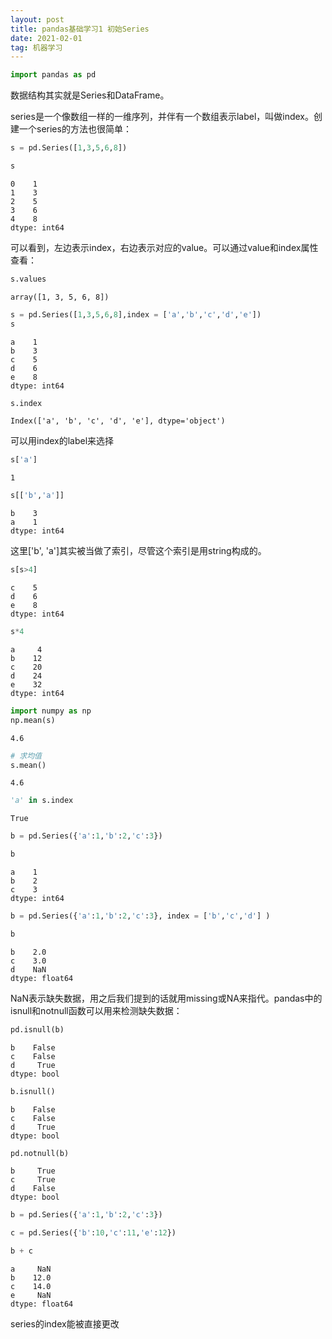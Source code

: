 ```yaml
---
layout: post
title: pandas基础学习1 初始Series
date: 2021-02-01
tag: 机器学习
---
```


```python
import pandas as pd
```

数据结构其实就是Series和DataFrame。

series是一个像数组一样的一维序列，并伴有一个数组表示label，叫做index。创建一个series的方法也很简单：


```python
s = pd.Series([1,3,5,6,8])
```


```python
s
```




    0    1
    1    3
    2    5
    3    6
    4    8
    dtype: int64



可以看到，左边表示index，右边表示对应的value。可以通过value和index属性查看：


```python
s.values
```




    array([1, 3, 5, 6, 8])




```python
s = pd.Series([1,3,5,6,8],index = ['a','b','c','d','e'])
s
```




    a    1
    b    3
    c    5
    d    6
    e    8
    dtype: int64




```python
s.index
```




    Index(['a', 'b', 'c', 'd', 'e'], dtype='object')



可以用index的label来选择


```python
s['a']
```




    1




```python
s[['b','a']]
```




    b    3
    a    1
    dtype: int64



这里['b', 'a']其实被当做了索引，尽管这个索引是用string构成的。


```python
s[s>4]
```




    c    5
    d    6
    e    8
    dtype: int64




```python
s*4
```




    a     4
    b    12
    c    20
    d    24
    e    32
    dtype: int64




```python
import numpy as np
np.mean(s)
```




    4.6




```python
# 求均值
s.mean()
```




    4.6




```python
'a' in s.index
```




    True




```python
b = pd.Series({'a':1,'b':2,'c':3})
```


```python
b
```




    a    1
    b    2
    c    3
    dtype: int64




```python
b = pd.Series({'a':1,'b':2,'c':3}, index = ['b','c','d'] )
```


```python
b
```




    b    2.0
    c    3.0
    d    NaN
    dtype: float64



NaN表示缺失数据，用之后我们提到的话就用missing或NA来指代。pandas中的isnull和notnull函数可以用来检测缺失数据：


```python
pd.isnull(b)
```




    b    False
    c    False
    d     True
    dtype: bool




```python
b.isnull()
```




    b    False
    c    False
    d     True
    dtype: bool




```python
pd.notnull(b)
```




    b     True
    c     True
    d    False
    dtype: bool




```python
b = pd.Series({'a':1,'b':2,'c':3})
```


```python
c = pd.Series({'b':10,'c':11,'e':12})
```


```python
b + c
```




    a     NaN
    b    12.0
    c    14.0
    e     NaN
    dtype: float64



series的index能被直接更改


```python

```

